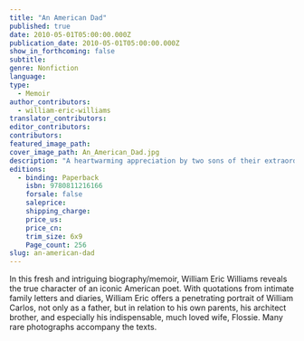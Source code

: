 ```yaml
---
title: "An American Dad"
published: true
date: 2010-05-01T05:00:00.000Z
publication_date: 2010-05-01T05:00:00.000Z
show_in_forthcoming: false
subtitle:
genre: Nonfiction
language:
type:
  - Memoir
author_contributors:
  - william-eric-williams
translator_contributors:
editor_contributors:
contributors:
featured_image_path:
cover_image_path: An_American_Dad.jpg
description: "A heartwarming appreciation by two sons of their extraordinary father. "
editions:
  - binding: Paperback
    isbn: 9780811216166
    forsale: false
    saleprice:
    shipping_charge:
    price_us:
    price_cn:
    trim_size: 6x9
    Page_count: 256
slug: an-american-dad
---
```


In this fresh and intriguing biography/memoir, William Eric Williams reveals the true character of an iconic American poet. With quotations from intimate family letters and diaries, William Eric offers a penetrating portrait of William Carlos, not only as a father, but in relation to his own parents, his architect brother, and especially his indispensable, much loved wife, Flossie. Many rare photographs accompany the texts.

